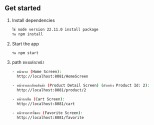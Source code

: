 ## Get started

1. Install dependencies

   ```bash
   ใช้ node version 22.11.0 install package
   รัน npm install
   ```

2. Start the app

   ```bash
   รัน npm start
   ```
   
3. path ของแต่ละหน้า

   ```bash
   - หน้าแรก (Home Screen):
     http://localhost:8081/HomeScreen
   
   - หน้ารายละเอียดสินค้า (Product Detail Screen) (ตัวอย่าง Product Id: 2):
     http://localhost:8081/product/2
   
   - หน้ารถเข็น (Cart Screen):
     http://localhost:8081/cart
   
   - หน้ารายการที่ชอบ (Favorite Screen):
     http://localhost:8081/favorite
   ```
